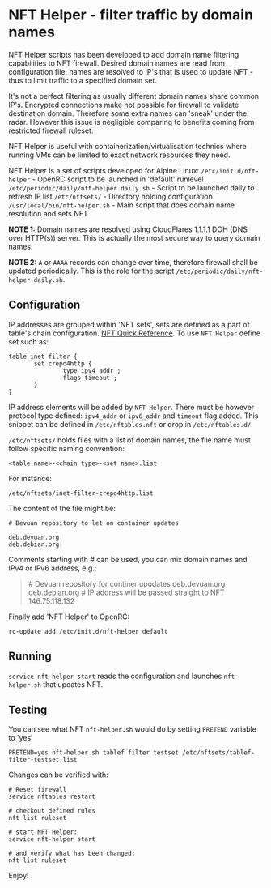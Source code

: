 # NFT Helper - filter traffic by domain names
NFT Helper scripts has been developed to add domain name filtering capabilities to NFT firewall.
Desired domain names are read from configuration file, names are resolved to IP's that is used to
update NFT - thus to limit traffic to a specified domain set.

It's not a perfect filtering as usually different domain names share common IP's. Encrypted connections make not possible for firewall to validate destination domain. Therefore some extra names can 'sneak' under the radar. However this issue is negligible comparing to benefits coming from restricted firewall ruleset.

NFT Helper is useful with containerization/virtualisation technics where running VMs can be limited to exact network resources they need.

NFT Helper is a set of scripts developed for Alpine Linux:
`/etc/init.d/nft-helper` - OpenRC script to be launched in 'default' runlevel
`/etc/periodic/daily/nft-helper.daily.sh` - Script to be launched daily to refresh IP list
`/etc/nftsets/` - Directory holding configuration
`/usr/local/bin/nft-helper.sh` - Main script that does domain name resolution and sets NFT

**NOTE 1:**
Domain names are resolved using CloudFlares 1.1.1.1 DOH (DNS over HTTP(s)) server. This is actually the most secure way to query domain names.


**NOTE 2:**
`A` or `AAAA` records can change over time, therefore firewall shall be updated periodically. This is the role for the script `/etc/periodic/daily/nft-helper.daily.sh`.

## Configuration
IP addresses are grouped within 'NFT sets', sets are defined as a part of table's chain configuration. [NFT Quick Reference](https://wiki.nftables.org/wiki-nftables/index.php/Quick_reference-nftables_in_10_minutes).
To use `NFT Helper` define set such as:

```
table inet filter {
       set crepo4http {
               type ipv4_addr ;
               flags timeout ;
       }
}
```
IP address elements will be added by `NFT Helper`. There must be however protocol type defined: `ipv4_addr` or `ipv6_addr` and `timeout` flag added.
This snippet can be defined in `/etc/nftables.nft` or drop in `/etc/nftables.d/`.

`/etc/nftsets/` holds files with a list of domain names, the file name must follow specific naming convention:
```
<table name>-<chain type>-<set name>.list
```
For instance:
```
/etc/nftsets/inet-filter-crepo4http.list
```

The content of the file might be: 
```
# Devuan repository to let on container updates

deb.devuan.org
deb.debian.org
```

Comments starting with \# can be used, you can mix domain names and IPv4 or IPv6 address, e.g.:
>\# Devuan repository for continer upodates
>deb.devuan.org  
>deb.debian.org
> \# IP address will be passed straight to NFT
>146.75.118.132

Finally add 'NFT Helper' to OpenRC:
```
rc-update add /etc/init.d/nft-helper default
```
## Running

`service nft-helper start` reads the configuration and launches `nft-helper.sh` that updates NFT.

## Testing
You can see what NFT `nft-helper.sh` would do by setting `PRETEND` variable to 'yes'
```
PRETEND=yes nft-helper.sh tablef filter testset /etc/nftsets/tablef-filter-testset.list
```
Changes can be verified with:
```
# Reset firewall
service nftables restart

# checkout defined rules
nft list ruleset

# start NFT Helper:
service nft-helper start

# and verify what has been changed:
nft list ruleset
```

Enjoy!
